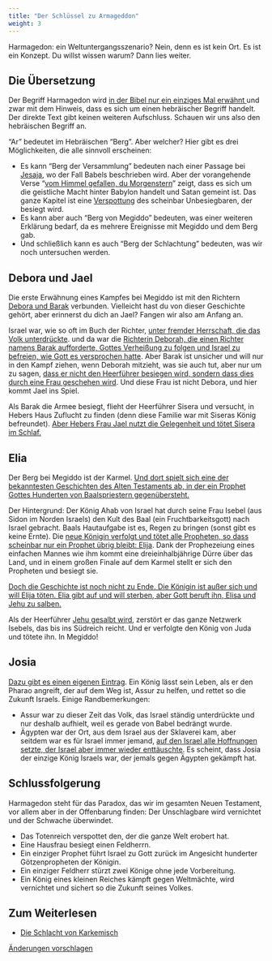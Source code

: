 ```yaml
---
title: "Der Schlüssel zu Armageddon"
weight: 3
---
```



Harmagedon: ein Weltuntergangsszenario? Nein, denn es ist kein Ort. Es ist ein Konzept. Du willst wissen warum? Dann lies weiter.


## Die Übersetzung

<a name="8763"></a>
Der Begriff Harmagedon wird [in der Bibel nur ein einziges Mal erwähnt ](https://www.bibleserver.com/SLT/Offenbarung16%2C16)und zwar mit dem Hinweis, dass es sich um einen hebräischer Begriff handelt. Der direkte Text gibt keinen weiteren Aufschluss. Schauen wir uns also den hebräischen Begriff an.

“Ar” bedeutet im Hebräischen “Berg”. Aber welcher? Hier gibt es drei Möglichkeiten, die alle sinnvoll erscheinen:

- Es kann “Berg der Versammlung” bedeuten nach einer Passage bei [Jesaja](https://www.bibleserver.com/SLT/Jesaja14%2C13), wo der Fall Babels beschrieben wird. Aber der vorangehende Verse “[vom Himmel gefallen, du Morgenstern](https://www.bibleserver.com/SLT/Jesaja14%2C12)” zeigt, dass es sich um die geistliche Macht hinter Babylon handelt und Satan gemeint ist. Das ganze Kapitel ist eine [Verspottung](https://www.bibleserver.com/SLT/Jesaja14%2C3-4) des scheinbar Unbesiegbaren, der besiegt wird.
- Es kann aber auch “Berg von Megiddo” bedeuten, was einer weiteren Erklärung bedarf, da es mehrere Ereignisse mit Megiddo und dem Berg gab.
- Und schließlich kann es auch “Berg der Schlachtung” bedeuten, was wir noch untersuchen werden.



## Debora und Jael

<a name="adae"></a>
Die erste Erwähnung eines Kampfes bei Megiddo ist mit den Richtern [Debora und Barak](https://www.bibleserver.com/SLT/Richter4) verbunden. Vielleicht hast du von dieser Geschichte gehört, aber erinnerst du dich an Jael? Fangen wir also am Anfang an.

Israel war, wie so oft im Buch der Richter, [unter fremder Herrschaft, die das Volk unterdrückte](https://www.bibleserver.com/SLT/Richter4%2C1-3). und da war die [Richterin Deborah, die einen Richter namens Barak aufforderte, Gottes Verheißung zu folgen und Israel zu befreien, wie Gott es versprochen hatte](https://www.bibleserver.com/SLT/Richter4%2C3-7). Aber Barak ist unsicher und will nur in den Kampf ziehen, wenn Deborah mitzieht, was sie auch tut, aber nur um zu sagen, [dass er nicht den Heerführer besiegen wird, sondern dass dies durch eine Frau geschehen wird](https://www.bibleserver.com/SLT/Richter4%2C8-9). Und diese Frau ist nicht Debora, und hier kommt Jael ins Spiel.

Als Barak die Armee besiegt, flieht der Heerführer Sisera und versucht, in Hebers Haus Zuflucht zu finden (denn diese Familie war mit Siseras König befreundet). [Aber Hebers Frau Jael nutzt die Gelegenheit und tötet Sisera im Schlaf.](https://www.bibleserver.com/SLT/Richter4%2C15-21)


## Elia

<a name="5f7a"></a>
Der Berg bei Megiddo ist der Karmel. [Und dort spielt sich eine der bekanntesten Geschichten des Alten Testaments ab, in der ein Prophet Gottes Hunderten von Baalspriestern gegenübersteht.](https://www.bibleserver.com/SLT/1.K%C3%B6nige18)

Der Hintergrund: Der König Ahab von Israel hat durch seine Frau Isebel (aus Sidon im Norden Israels) den Kult des Baal (ein Fruchtbarkeitsgott) nach Israel gebracht. Baals Hautaufgabe ist es, Regen zu bringen (sonst gibt es keine Ernte). Die [neue Königin verfolgt und tötet alle Propheten, so dass scheinbar nur ein Prophet übrig bleibt: Elija](https://www.bibleserver.com/SLT/1.K%C3%B6nige19%2C10). Dank der Prophezeiung eines einfachen Mannes wie ihm kommt eine dreieinhalbjährige Dürre über das Land, und in einem großen Finale auf dem Karmel stellt er sich den Propheten und besiegt sie.

[Doch die Geschichte ist noch nicht zu Ende. Die Königin ist außer sich und will Elija töten. Elia gibt auf und will sterben, aber Gott beruft ihn, Elisa und Jehu zu salben.](https://www.bibleserver.com/SLT/1.K%C3%B6nige19)

Als der Heerführer [Jehu gesalbt wird](https://www.bibleserver.com/SLT/2.K%C3%B6nige9), zerstört er das ganze Netzwerk Isebels, das bis ins Südreich reicht. Und er verfolgte den König von Juda und tötete ihn. In Megiddo!


## Josia

<a name="2a48"></a>
[Dazu gibt es einen eigenen Eintrag](../../../../content/bowls/expl/armageddon-and-the-battle-of-karkemish). Ein König lässt sein Leben, als er den Pharao angreift, der auf dem Weg ist, Assur zu helfen, und rettet so die Zukunft Israels. Einige Randbemerkungen:

- Assur war zu dieser Zeit das Volk, das Israel ständig unterdrückte und nur deshalb aufhielt, weil es gerade von Babel bedrängt wurde.
- Ägypten war der Ort, aus dem Israel aus der Sklaverei kam, aber seitdem war es für Israel immer jemand, [auf den Israel alle Hoffnungen setzte, der Israel aber immer wieder enttäuschte](https://www.bibleserver.com/SLT/2.K%C3%B6nige18%2C21). Es scheint, dass Josia der einzige König Israels war, der jemals gegen Ägypten gekämpft hat.



## Schlussfolgerung

<a name="6c2d"></a>
Harmagedon steht für das Paradox, das wir im gesamten Neuen Testament, vor allem aber in der Offenbarung finden: Der Unschlagbare wird vernichtet und der Schwache überwindet.

- Das Totenreich verspottet den, der die ganze Welt erobert hat.
- Eine Hausfrau besiegt einen Feldherrn.
- Ein einziger Prophet führt Israel zu Gott zurück im Angesicht hunderter Götzenpropheten der Königin.
- Ein einziger Feldherr stürzt zwei Könige ohne jede Vorbereitung.
- Ein König eines kleinen Reiches kämpft gegen Weltmächte, wird vernichtet und sichert so die Zukunft seines Volkes.



## Zum Weiterlesen

<a name="ea65"></a>
- [Die Schlacht von Karkemisch](../../../../content/bowls/expl/armageddon-and-the-battle-of-karkemish)




[Änderungen vorschlagen](https://github.com/revelation-today/revelation-today/blob/main/exampleSite/content/docs/content/bowls/expl/the-key-to-armageddon.de.md)
